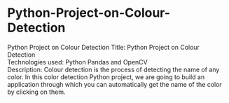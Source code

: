 # Python-Project-on-Colour-Detection
Python Project on Colour Detection
Title: Python Project on Colour Detection <br/>
Technologies used: Python Pandas and OpenCV <br/>
Description: Colour detection is the process of detecting the name of any color. In this color detection Python project, we are going to build an application through which you can automatically get the name of the color by clicking on them.
